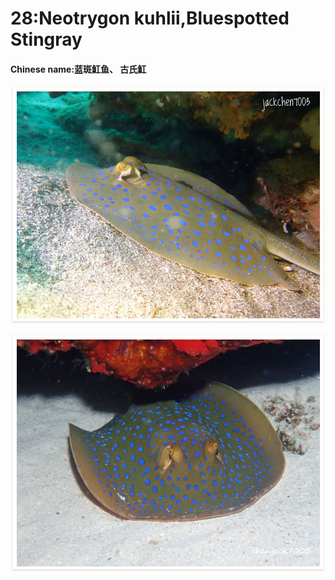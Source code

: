 # 28:Neotrygon kuhlii,Bluespotted Stingray

#### Chinese name:蓝斑魟鱼、 古氏魟

![](../../.gitbook/assets/blue-spotted-stingray.jpg)

![](../../.gitbook/assets/blue-spotted-stingray2.jpg)


